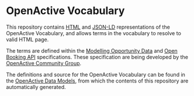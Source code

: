 # OpenActive Vocabulary

This repository contains [HTML](https://openactive.io/ns/) and [JSON-LD](https://openactive.io/oa.jsonld) representations of the OpenActive Vocabulary, and allows terms in the vocabulary to resolve to valid HTML page.

The terms are defined within the [Modelling Opportunity Data](https://www.openactive.io/modelling-opportunity-data/) and [Open Booking API](https://www.openactive.io/open-booking-api/EditorsDraft/) specifications. These specification are being developed by the [OpenActive Community Group](https://www.w3.org/community/openactive).

The definitions and source for the OpenActive Vocabulary can be found in the [OpenActive Data Models](https://github.com/openactive/data-models), from which the contents of this repository are automatically generated.
